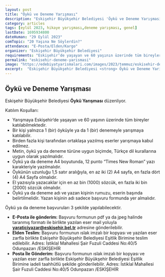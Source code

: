 ```yaml
---
layout: post
title: "Öykü ve Deneme Yarışması"
description: "Eskişehir Büyükşehir Belediyesi 'Öykü ve Deneme Yarışması' düzenliyor."
category: articles
tags: [eylül 2023, hikaye yarışması,deneme yarışması, genel]
lastDate: 1695934800
dateHuman: "29 Eylül 2023"
comTopic: "20 Yaşına Ne Söylerdin?"
attendance: "E-Posta/Elden/Kargo"
organizer: "Eskişehir Büyükşehir Belediyesi"
requirements: "Eskişehir‘de yaşayan ve 60 yaşının üzerinde tüm bireyler katılabilir."
permalink: "eskisehir-deneme-yarismasi"
image: "https://edebiyatyarismalari.com/images/2023/temmuz/eskisehir-deneme-yarismasi.jpg"
excerpt:  "Eskişehir Büyükşehir Belediyesi <strong> Öykü ve Deneme Yarışması </strong> düzenliyor."
---
```


## Öykü ve Deneme Yarışması
Eskişehir Büyükşehir Belediyesi **Öykü Yarışması** düzenliyor.  

Katılım Koşulları:
- Yarışmaya Eskişehir‘de yaşayan ve 60 yaşının üzerinde tüm bireyler katılabilmektedir.
- Bir kişi yalnızca 1 (bir) öyküyle ya da 1 (bir) denemeyle yarışmaya katılabilir.
- Birden fazla kişi tarafından ortaklaşa yazılmış eserler yarışmaya kabul edilmez.
- Metin, öykü ya da deneme türüne uygun biçimde, Türkçe dil kurallarına uygun olarak yazılmalıdır.
- Öykü ya da deneme A4 boyutunda, 12 punto “Times New Roman” yazı karakteriyle yazılmalıdır.
- Öykünün uzunluğu 1,5 satır aralığıyla, en az iki (2) A4 sayfa, en fazla dört (4) A4 Sayfa olmalıdır.
- El yazısıyla yazacaklar için en az bin (1000) sözcük, en fazla iki bin (2000) sözcük olmalıdır.
- Öykü ya da deneme adı ve yazan kişinin rumuzu, eserin başında belirtilmelidir. Yazan kişinin adı sadece başvuru formunda yer almalıdır.

Öykü ya da deneme başvuruları 3 şekilde yapılabilecektir.
- **E-Posta ile gönderim:** Başvuru formunun pdf ya da jpeg halinde taranmış formatı ile birlikte yazılan eser mail yoluyla **yaraticiyazar@eskisehir.bel.tr** adresine gönderilebilir. 
- **Elden Teslim:** Başvuru formunun ıslak imzalı bir kopyası ve yazılan eser zarfla birlikte Eskişehir Büyükşehir Belediyesi Eşitlik Birimine teslim edilebilir. Adres: İstiklal Mahallesi Şair Fuzuli Caddesi No:40/5 Odunpazarı /ESKİŞEHİR
- **Posta İle Gönderim:** Başvuru formunun ıslak imzalı bir kopyası ve yazılan eser zarfla birlikte Eskişehir Büyükşehir Belediyesi Eşitlik Birimine iadeli taahhütlü şekilde gönderilebilir. Adres: İstiklal Mahallesi Şair Fuzuli Caddesi No:40/5 Odunpazarı /ESKİŞEHİR